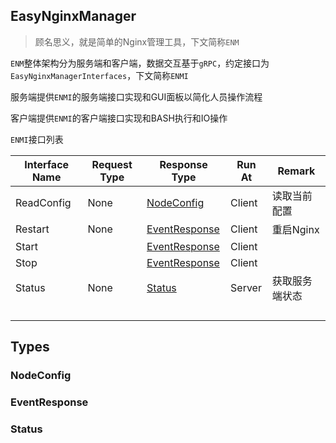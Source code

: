## EasyNginxManager

> 顾名思义，就是简单的Nginx管理工具，下文简称`ENM`

`ENM`整体架构分为服务端和客户端，数据交互基于`gRPC`，约定接口为`EasyNginxManagerInterfaces`，下文简称`ENMI`

服务端提供`ENMI`的服务端接口实现和GUI面板以简化人员操作流程

客户端提供`ENMI`的客户端接口实现和BASH执行和IO操作

`ENMI`接口列表

| Interface Name | Request Type | Response Type                   | Run At | Remark         |
| -------------- | ------------ | ------------------------------- | ------ | -------------- |
| ReadConfig     | None         | [NodeConfig](#NodeConfig)       | Client | 读取当前配置   |
| Restart        | None         | [EventResponse](#EventResponse) | Client | 重启Nginx      |
| Start          |              | [EventResponse](#EventResponse) | Client |                |
| Stop           |              | [EventResponse](#EventResponse) | Client |                |
| Status         | None         | [Status](#Status)               | Server | 获取服务端状态 |
|                |              |                                 |        |                |
|                |              |                                 |        |                |
|                |              |                                 |        |                |
|                |              |                                 |        |                |







## Types

### NodeConfig

### EventResponse

### Status
